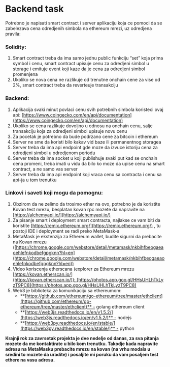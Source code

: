 # Backend task

Potrebno je napisati smart contract i server aplikaciju koja ce pomoci da se zabelezava cena odredjenih simbola na ethereum mrezi, uz odredjena pravila:

### Solidity:

1. Smart contract treba da ima samo jednu public funkciju “set” koja prima symbol i cenu, smart contract upisuje cenu za odredjeni simbol u storage i emituje event koji kaze da je cena za odredjeni simbol promenjena
2. Ukoliko se nova cena ne razlikuje od trenutne onchain cene za vise od 2%, smart contract treba da reverteuje transakciju

### Backend:

1. Aplikacija svaki minut povlaci cenu svih potrebnih simbola koristeci ovaj api: [https://www.coingecko.com/en/api/documentation](https://www.coingecko.com/en/api/documentation)
2. Ukoliko se cena razlikuje dovoljno u odnosu na onchain cenu, salje transakciju koja za odredjeni simbol upisuje novu cenu
3. Za pocetak je potrebno da bude podrzano cene za bitcoin i ethereum
4. Server ne sme da koristi bilo kakav vid baze ili permanentnog storagea
5. Server treba da ima api endpoint gde moze da izvuce istoriju cena za odredjeni simbol u odredjenom periodu
6. Server treba da ima socket u koji publishuje svaki put kad se onchain cena promeni, treba imati u vidu da bilo ko moze da upise cenu na smart contract, a ne samo vas server
7. Server treba da ima api endpoint koji vraca cenu sa contracta i cenu sa api-ja u tom trenutku

### Linkovi i saveti koji mogu da pomognu:

1. Obzirom da ne zelimo da trosimo ether na ovo, potrebno je da koristite Kovan test mrezu, besplatan kovan rpc mozete da napravite na [https://alchemyapi.io/](https://alchemyapi.io/)
2. Za pisanje smart i deployment smart contracta, najlakse ce vam biti da koristite [https://remix.ethereum.org/](https://remix.ethereum.org/) , tu postoji IDE i deployment se radi preko MetaMask-a
3. MetaMask je ekstenzija za Ethereum wallet, budite sigurni da prebacite na Kovan mrezu ([https://chrome.google.com/webstore/detail/metamask/nkbihfbeogaeaoehlefnkodbefgpgknn?hl=en](https://chrome.google.com/webstore/detail/metamask/nkbihfbeogaeaoehlefnkodbefgpgknn?hl=en))
4. Video koriscenja etherscana (explorer za Ethereum mrezu [https://kovan.etherscan.io/](https://kovan.etherscan.io/)): [https://photos.app.goo.gl/HHsUHLhTkLyzT9PC8](https://photos.app.goo.gl/HHsUHLhTkLyzT9PC8)
5. Web3 je biblioteka za komunikaciju sa ethereumom:
    - **[https://github.com/ethereum/go-ethereum/tree/master/ethclient](https://github.com/ethereum/go-ethereum/tree/master/ethclient)** - golang ethereum client
    - **[https://web3js.readthedocs.io/en/v1.5.2/](https://web3js.readthedocs.io/en/v1.5.2/)** - nodejs
    - **[https://web3py.readthedocs.io/en/stable/](https://web3py.readthedocs.io/en/stable/)** - python

**Krajnji rok za zavrsetak projekta je dve nedelje od danas, za sva pitanja mozete da me kontaktirate u bilo kom trenutku. Takodje kada napravite adresu na MetaMasku prebacite mrezu na kovan (na vrhu modala u sredini to mozete da uradite) i posaljite mi poruku da vam posaljem test ethere na vasu adresu.**
